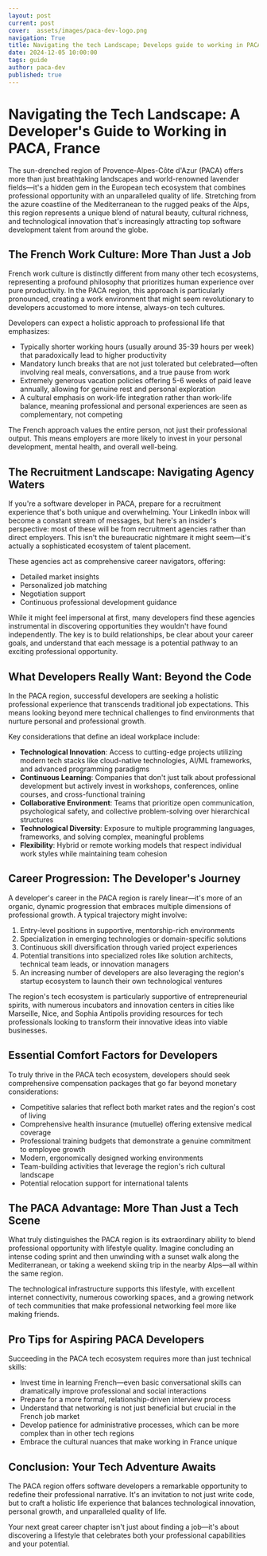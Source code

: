 ```yaml
---
layout: post
current: post
cover:  assets/images/paca-dev-logo.png
navigation: True
title: Navigating the tech Landscape; Develops guide to working in PACA France
date: 2024-12-05 10:00:00
tags: guide
author: paca-dev
published: true
---
```

# Navigating the Tech Landscape: A Developer's Guide to Working in PACA, France

The sun-drenched region of Provence-Alpes-Côte d'Azur (PACA) offers more than just breathtaking landscapes and world-renowned lavender fields—it's a hidden gem in the European tech ecosystem that combines professional opportunity with an unparalleled quality of life. Stretching from the azure coastline of the Mediterranean to the rugged peaks of the Alps, this region represents a unique blend of natural beauty, cultural richness, and technological innovation that's increasingly attracting top software development talent from around the globe.

## The French Work Culture: More Than Just a Job

French work culture is distinctly different from many other tech ecosystems, representing a profound philosophy that prioritizes human experience over pure productivity. In the PACA region, this approach is particularly pronounced, creating a work environment that might seem revolutionary to developers accustomed to more intense, always-on tech cultures.

Developers can expect a holistic approach to professional life that emphasizes:

- Typically shorter working hours (usually around 35-39 hours per week) that paradoxically lead to higher productivity
- Mandatory lunch breaks that are not just tolerated but celebrated—often involving real meals, conversations, and a true pause from work
- Extremely generous vacation policies offering 5-6 weeks of paid leave annually, allowing for genuine rest and personal exploration
- A cultural emphasis on work-life integration rather than work-life balance, meaning professional and personal experiences are seen as complementary, not competing

The French approach values the entire person, not just their professional output. This means employers are more likely to invest in your personal development, mental health, and overall well-being.

## The Recruitment Landscape: Navigating Agency Waters

If you're a software developer in PACA, prepare for a recruitment experience that's both unique and overwhelming. Your LinkedIn inbox will become a constant stream of messages, but here's an insider's perspective: most of these will be from recruitment agencies rather than direct employers. This isn't the bureaucratic nightmare it might seem—it's actually a sophisticated ecosystem of talent placement.

These agencies act as comprehensive career navigators, offering:

- Detailed market insights
- Personalized job matching
- Negotiation support
- Continuous professional development guidance

While it might feel impersonal at first, many developers find these agencies instrumental in discovering opportunities they wouldn't have found independently. The key is to build relationships, be clear about your career goals, and understand that each message is a potential pathway to an exciting professional opportunity.

## What Developers Really Want: Beyond the Code

In the PACA region, successful developers are seeking a holistic professional experience that transcends traditional job expectations. This means looking beyond mere technical challenges to find environments that nurture personal and professional growth.

Key considerations that define an ideal workplace include:

- **Technological Innovation**: Access to cutting-edge projects utilizing modern tech stacks like cloud-native technologies, AI/ML frameworks, and advanced programming paradigms
- **Continuous Learning**: Companies that don't just talk about professional development but actively invest in workshops, conferences, online courses, and cross-functional training
- **Collaborative Environment**: Teams that prioritize open communication, psychological safety, and collective problem-solving over hierarchical structures
- **Technological Diversity**: Exposure to multiple programming languages, frameworks, and solving complex, meaningful problems
- **Flexibility**: Hybrid or remote working models that respect individual work styles while maintaining team cohesion

## Career Progression: The Developer's Journey

A developer's career in the PACA region is rarely linear—it's more of an organic, dynamic progression that embraces multiple dimensions of professional growth. A typical trajectory might involve:

1. Entry-level positions in supportive, mentorship-rich environments
2. Specialization in emerging technologies or domain-specific solutions
3. Continuous skill diversification through varied project experiences
4. Potential transitions into specialized roles like solution architects, technical team leads, or innovation managers
5. An increasing number of developers are also leveraging the region's startup ecosystem to launch their own technological ventures

The region's tech ecosystem is particularly supportive of entrepreneurial spirits, with numerous incubators and innovation centers in cities like Marseille, Nice, and Sophia Antipolis providing resources for tech professionals looking to transform their innovative ideas into viable businesses.

## Essential Comfort Factors for Developers

To truly thrive in the PACA tech ecosystem, developers should seek comprehensive compensation packages that go far beyond monetary considerations:

- Competitive salaries that reflect both market rates and the region's cost of living
- Comprehensive health insurance (mutuelle) offering extensive medical coverage
- Professional training budgets that demonstrate a genuine commitment to employee growth
- Modern, ergonomically designed working environments
- Team-building activities that leverage the region's rich cultural landscape
- Potential relocation support for international talents

## The PACA Advantage: More Than Just a Tech Scene

What truly distinguishes the PACA region is its extraordinary ability to blend professional opportunity with lifestyle quality. Imagine concluding an intense coding sprint and then unwinding with a sunset walk along the Mediterranean, or taking a weekend skiing trip in the nearby Alps—all within the same region.

The technological infrastructure supports this lifestyle, with excellent internet connectivity, numerous coworking spaces, and a growing network of tech communities that make professional networking feel more like making friends.

## Pro Tips for Aspiring PACA Developers

Succeeding in the PACA tech ecosystem requires more than just technical skills:

- Invest time in learning French—even basic conversational skills can dramatically improve professional and social interactions
- Prepare for a more formal, relationship-driven interview process
- Understand that networking is not just beneficial but crucial in the French job market
- Develop patience for administrative processes, which can be more complex than in other tech regions
- Embrace the cultural nuances that make working in France unique

## Conclusion: Your Tech Adventure Awaits

The PACA region offers software developers a remarkable opportunity to redefine their professional narrative. It's an invitation to not just write code, but to craft a holistic life experience that balances technological innovation, personal growth, and unparalleled quality of life.

Your next great career chapter isn't just about finding a job—it's about discovering a lifestyle that celebrates both your professional capabilities and your potential.
